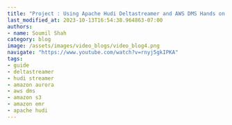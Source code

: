 ```yaml
---
title: "Project : Using Apache Hudi Deltastreamer and AWS DMS Hands on Lab# Part 3"
last_modified_at: 2023-10-13T16:54:38.964863-07:00
authors:
- name: Soumil Shah
category: blog
image: /assets/images/video_blogs/video_blog4.png
navigate: "https://www.youtube.com/watch?v=rnyj5gkIPKA"
tags:
- guide
- deltastreamer
- hudi streamer
- amazon aurora
- aws dms
- amazon s3
- amazon emr
- apache hudi
---
```

